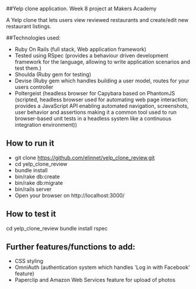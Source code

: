 ##Yelp clone application. Week 8 project at Makers Academy

A Yelp clone that lets users view reviewed restaurants and create/edit new restaurant listings.


##Technologies used:

* Ruby On Rails (full stack, Web application framework)
* Tested using RSpec (provides a behaviour driven development framework for the language, allowing to write application scenarios and test them.)
* Shoulda (Ruby gem for testing)
* Devise (Ruby gem which handles building a user model, routes for your users controller
* Poltergeist (headless browser for Capybara based on PhantomJS (scripted, headless browser used for automating web page interaction; provides a JavaScript API enabling automated navigation, screenshots, user behavior and assertions making it a common tool used to run browser-based unit tests in a headless system like a continuous integration environment))



## How to run it

* git clone https://github.com/elinnet/yelp_clone_review.git
* cd yelp_clone_review
* bundle install
* bin/rake db:create
* bin/rake db:migrate
* bin/rails server
* Open your browser on http://localhost:3000/

## How to test it

cd yelp_clone_review
bundle install
rspec

## Further features/functions to add:
* CSS styling
* OmniAuth (authentication system which handles 'Log in with Facebook' feature)
* Paperclip and Amazon Web Services feature for upload of photos
